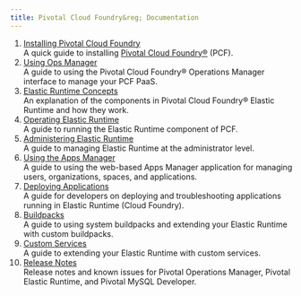 ```yaml
---
title: Pivotal Cloud Foundry&reg; Documentation
---
```


<ol class="class-list">
  <li>
    <a class="subnav" href="./index.html">Installing Pivotal Cloud Foundry</a>
    <div class="docs-module-description">A quick guide to installing <a href="https://network.pivotal.io/products/pivotal-cf">Pivotal Cloud Foundry&reg;</a> (PCF).</div>
  </li>
  <li>
    <a class="subnav" href="../customizing/index.html">Using Ops Manager</a>
    <div class="docs-module-description">A guide to using the Pivotal Cloud Foundry&reg; Operations Manager interface to manage your PCF PaaS.</div>
  </li>
  <li>
    <a class="subnav" href="../concepts/index.html">Elastic Runtime Concepts</a>
    <div class="docs-module-description">An explanation of the components in Pivotal Cloud Foundry&reg; Elastic Runtime and how they work.</div>
  </li>
  <li>
    <a class="subnav" href="../opsguide/index.html">Operating Elastic Runtime</a>
    <div class="docs-module-description">A guide to running the Elastic Runtime component of PCF.</div>
  </li>
  <li>
    <a class="subnav" href="../adminguide/index.html">Administering Elastic Runtime</a>
    <div class="docs-module-description">A guide to managing Elastic Runtime at the administrator level.</div>
  </li>
  <li>
    <a class="subnav" href="../console/index.html">Using the Apps Manager</a>
    <div class="docs-module-description">A guide to using the web-based Apps Manager application for managing users, organizations, spaces, and applications.</div>
  </li>
  <li>
    <a class="subnav" href="../devguide/index.html">Deploying Applications</a>
    <div class="docs-module-description">A guide for developers on deploying and troubleshooting applications running in Elastic Runtime (Cloud Foundry).</div>
  </li>
  <li>
    <a class="subnav" href="../buildpacks/index.html">Buildpacks</a>
    <div class="docs-module-description">A guide to using system buildpacks and extending your Elastic Runtime with custom buildpacks.</div>
  </li>
  <li>
    <a class="subnav" href="../services/index.html">Custom Services</a>
    <div class="docs-module-description">A guide to extending your Elastic Runtime with custom services.</div>
  </li>
  <li>
    <a class="subnav" href="../pcf-release-notes/index.html">Release Notes</a>
    <div class="docs-module-description">Release notes and known issues for Pivotal Operations Manager, Pivotal Elastic Runtime,   and Pivotal MySQL Developer.</div>
  </li>
</ol>
